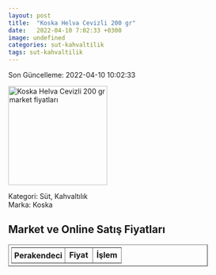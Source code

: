 ```yaml
---
layout: post
title:  "Koska Helva Cevizli 200 gr"
date:   2022-04-10 7:02:33 +0300
image: undefined
categories: sut-kahvaltilik
tags: sut-kahvaltilik
---
```


Son Güncelleme: 2022-04-10 10:02:33

<img src="undefined" width="200" alt="Koska Helva Cevizli 200 gr market fiyatları" />

Kategori: Süt, Kahvaltılık
<br />
Marka: Koska

<h2>Market ve Online Satış Fiyatları</h2>

<table border="1" style="padding: 5px;width:80%;">
  <tr>
    <td style="padding: 5px;"><strong>Perakendeci</strong></td>
    <td><strong>Fiyat</strong></td>
    <td><strong>İşlem</strong></td>
  </tr>
  
</table>
